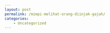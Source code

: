 ```yaml
---
layout: post
permalink: /mimpi-melihat-orang-diinjak-gajah/
categories:
    - Uncategorized
---
```


